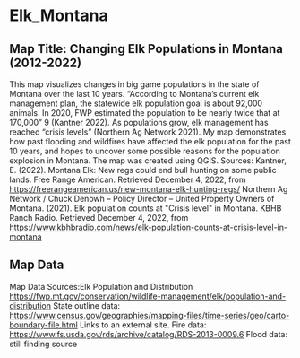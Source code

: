 # Elk_Montana

<!-- /TOC -->

## Map Title: Changing Elk Populations in Montana (2012-2022)

This map visualizes changes in big game populations in the state of Montana over the last 10 years. “According to Montana’s current elk management plan, the statewide elk population goal is about 92,000 animals. In 2020, FWP estimated the population to be nearly twice that at 170,000” 9 (Kantner 2022). As populations grow, elk management has reached “crisis levels” (Northern Ag Network 2021). My map demonstrates how past flooding and wildfires have affected the elk population for the past 10 years, and hopes to uncover some possible reasons for the population explosion in Montana. The map was created using QGIS.
Sources: Kantner, E. (2022). Montana Elk: New regs could end bull hunting on some public lands. Free Range American. Retrieved December 4, 2022, from https://freerangeamerican.us/new-montana-elk-hunting-regs/ 
Northern Ag Network / Chuck Denowh – Policy Director – United Property Owners of Montana. (2021). Elk population counts at "Crisis level" in Montana. KBHB Ranch Radio. Retrieved December 4, 2022, from https://www.kbhbradio.com/news/elk-population-counts-at-crisis-level-in-montana 

<!-- /TOC -->

## Map Data

Map Data Sources:Elk Population and Distribution https://fwp.mt.gov/conservation/wildlife-management/elk/population-and-distribution
State outline data: https://www.census.gov/geographies/mapping-files/time-series/geo/carto-boundary-file.html Links to an external site.
Fire data: https://www.fs.usda.gov/rds/archive/catalog/RDS-2013-0009.6
Flood data: still finding source
